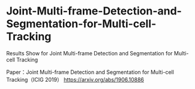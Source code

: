 # Joint-Multi-frame-Detection-and-Segmentation-for-Multi-cell-Tracking

Results Show for Joint Multi-frame Detection and Segmentation for Multi-cell Tracking

Paper：Joint Multi-frame Detection and Segmentation for Multi-cell Tracking（ICIG 2019）
https://arxiv.org/abs/1906.10886
